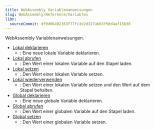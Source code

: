 ```yaml
---
title: WebAssembly Variablenanweisungen
slug: WebAssembly/Reference/Variables
l10n:
  sourceCommit: df9d06402163f77fc3e2d327ab63f9dd4af15b38
---
```


WebAssembly Variablenanweisungen.

- [Lokal deklarieren](/de/docs/WebAssembly/Reference/Variables/Local)
  - : Eine neue lokale Variable deklarieren.
- [Lokal abrufen](/de/docs/WebAssembly/Reference/Variables/Local_get)
  - : Den Wert einer lokalen Variable auf den Stapel laden.
- [Lokal setzen](/de/docs/WebAssembly/Reference/Variables/Local_set)
  - : Den Wert einer lokalen Variable setzen.
- [Lokal wiederverwenden](/de/docs/WebAssembly/Reference/Variables/Local_tee)
  - : Den Wert einer lokalen Variable setzen und den Wert auf dem Stapel behalten.
- [Global deklarieren](/de/docs/WebAssembly/Reference/Variables/Global)
  - : Eine neue globale Variable deklarieren.
- [Global abrufen](/de/docs/WebAssembly/Reference/Variables/Global_get)
  - : Den Wert einer globalen Variable auf den Stapel laden.
- [Global setzen](/de/docs/WebAssembly/Reference/Variables/Global_set)
  - : Den Wert einer globalen Variable setzen.
